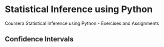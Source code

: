 # Statistical Inference using Python
 Coursera Statistical Inference using Python - Exercises and Assignments
 
 
## Confidence Intervals

 